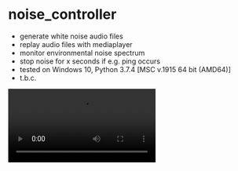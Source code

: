 # noise_controller
- generate white noise audio files
- replay audio files with mediaplayer
- monitor environmental noise spectrum
- stop noise for x seconds if e.g. ping occurs
- tested on Windows 10, Python 3.7.4 [MSC v.1915 64 bit (AMD64)]
- t.b.c.

<video controls=True src="Figure 1 2022-04-10 10-42-21.mp4"></video>
